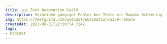 ```yaml
---
title: 🇺🇸 Test Automation Guild
description: Vermeiden gängiger Fehler bei Tests mit Ramona Schwering
img: https://testguild.com/podcast/automation/a359-ramona
createdAt: 2021-08-01T22:50:54.724Z
tags:
- Podcast
---
```

